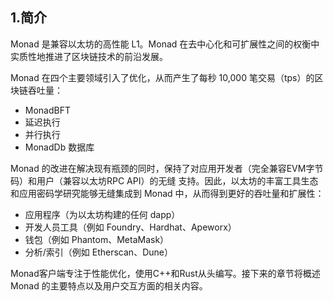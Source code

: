 
## 1.简介

Monad 是兼容以太坊的高性能 L1。Monad 在去中心化和可扩展性之间的权衡中实质性地推进了区块链技术的前沿发展。

Monad 在四个主要领域引入了优化，从而产生了每秒 10,000 笔交易（tps）的区块链吞吐量：

- MonadBFT
- 延迟执行
- 并行执行
- MonadDb 数据库

Monad 的改进在解决现有瓶颈的同时，保持了对应用开发者（完全兼容EVM字节码）和用户（兼容以太坊RPC API）的无缝
支持。因此，以太坊的丰富工具生态和应用密码学研究能够无缝集成到 Monad 中，从而得到更好的吞吐量和扩展性：

- 应用程序（为以太坊构建的任何 dapp）
- 开发人员工具（例如 Foundry、Hardhat、Apeworx）
- 钱包（例如 Phantom、MetaMask）
- 分析/索引（例如 Etherscan、Dune）


Monad客户端专注于性能优化，使用C++和Rust从头编写。接下来的章节将概述 Monad 的主要特点以及用户交互方面的相关内容。







